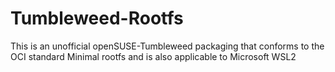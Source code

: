 # Tumbleweed-Rootfs
This is an unofficial openSUSE-Tumbleweed packaging that conforms to the OCI standard Minimal rootfs and is also applicable to Microsoft WSL2
